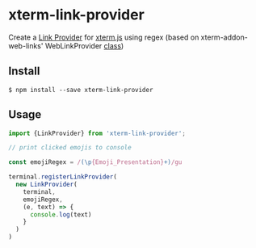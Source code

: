 # xterm-link-provider

Create a [Link Provider](https://github.com/xtermjs/xterm.js/blob/a73fe62b7aedcd331e01130b92d7e753bb5be55b/typings/xterm.d.ts#L1125) for [xterm.js](https://github.com/xtermjs/xterm.js/) using regex (based on xterm-addon-web-links' WebLinkProvider [class](https://github.com/xtermjs/xterm.js/blob/bd6676d3b6d5404e9cf46c3882f543de2fae963f/addons/xterm-addon-web-links/src/WebLinkProvider.ts))

## Install

```
$ npm install --save xterm-link-provider
```

## Usage

```js
import {LinkProvider} from 'xterm-link-provider';

// print clicked emojis to console

const emojiRegex = /(\p{Emoji_Presentation}+)/gu

terminal.registerLinkProvider(
  new LinkProvider(
    terminal,
    emojiRegex,
    (e, text) => {
      console.log(text)
    }
  )
)
```
